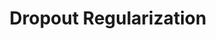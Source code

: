 ---
title: "Dropout Regularization"

categories: ['']

tags: ['Dropout', 'Regularization']

arabic: ['تنظيم التسرب']

publishers: ['معجم مصطلحات التعلم الآلي والتعلم العميق وعلم البيانات']

types: "word"

slug: ""
---